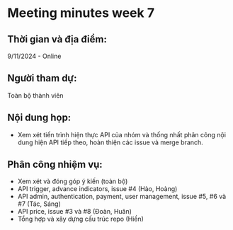 # Meeting minutes week 7
## Thời gian và địa điểm:
9/11/2024 - Online
## Người tham dự:
Toàn bộ thành viên
## Nội dung họp:
- Xem xét tiến trình hiện thực API của nhóm và thống nhất phân công nội dung hiện API tiếp theo, hoàn thiện các issue và merge branch.
## Phân công nhiệm vụ:
- Xem xét và đóng góp ý kiến (toàn bộ)
- API trigger, advance indicators, issue #4 (Hào, Hoàng)
- API admin, authentication, payment, user management, issue #5, #6 và #7 (Tác, Sáng)
- API price, issue #3 và #8 (Đoàn, Huân)
- Tổng hợp và xây dựng cấu trúc repo (Hiền)